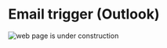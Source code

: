 # Email trigger (Outlook)

![web page is under construction](https://docimages.blob.core.chinacloudapi.cn/images/commingsoon20210514.jpg)
